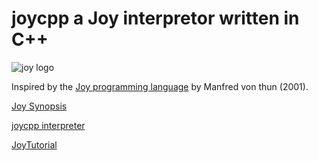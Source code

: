# joycpp a Joy interpretor written in C++

![joy logo](https://cldup.com/zIkm02BrOD.jpg)

Inspired by the [Joy programming language](https://github.com/ifknot/joycpp/wiki/Joy-&-Manfred-von-Thun) by Manfred von thun (2001).

[Joy Synopsis](https://github.com/ifknot/joycpp/wiki/Joy-Synopsis)

[joycpp interpreter](https://github.com/ifknot/joycpp/wiki/joycpp-interpreter)

[JoyTutorial](https://github.com/ifknot/joycpp/wiki/joycpp-interpreter)









